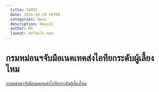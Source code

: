 ```yaml
---
  title: TAMIS
  date: 2016-10-29 +0700		  
  categories: News		
  description: News11
  author: Me		 
  layout: default-new
---
```

# กรมหม่อนฯจับมือเนคเทคส่งไอทียกระดับผู้เลี้ยงไหม  

<a href="http://qsds.go.th/newqsds/file_news/938.pdf">กรมหม่อนฯจับมือเนคเทคส่งไอทียกระดับผู้เลี้ยงไหม</a>
